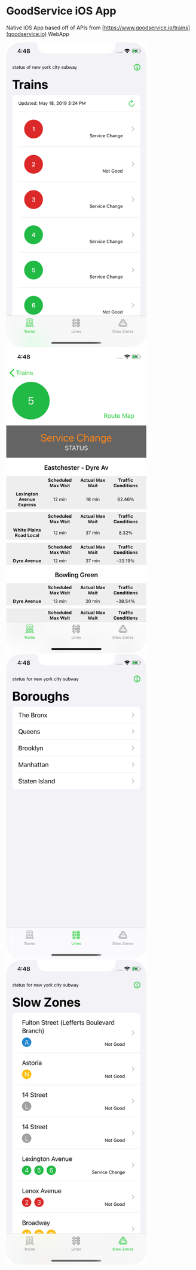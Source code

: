 #  GoodService iOS App

Native iOS App based off of APIs from [https://www.goodservice.io/trains](goodservice.io) WebApp

<img src=./images/good-service-iPhone-screen-train.png width=375>
<img src=./images/good-service-iPhone-screen-train-route.png width=375>
<img src=./images/good-service-iPhone-screen-lines.png width=375>
<img src=./images/good-service-iPhone-screen-slow-zones.png width=375>
